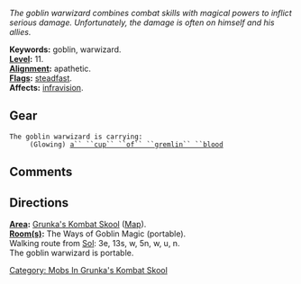 *The goblin warwizard combines combat skills with magical powers to
inflict serious damage. Unfortunately, the damage is often on himself
and his allies.*

**Keywords:** goblin, warwizard.  
**[Level](Level "wikilink"):** 11.  
**[Alignment](Alignment "wikilink"):** apathetic.  
**[Flags](:Category:_Mob_Types "wikilink"):**
[steadfast](Sentinel_Mobs "wikilink").  
**Affects:** [infravision](Infravision "wikilink").  

## Gear

`The goblin warwizard is carrying:`  
`     (Glowing) `[`a`` ``cup`` ``of`` ``gremlin`` ``blood`](Cup_Of_Gremlin_Blood "wikilink")

## Comments

## Directions

**[Area](:Category:_Areas "wikilink"):** [Grunka's Kombat
Skool](:Category:_Grunka's_Kombat_Skool "wikilink")
([Map](Grunka's_Kombat_Skool_Map "wikilink")).  
**[Room(s)](:Category:_Rooms "wikilink"):** The Ways of Goblin Magic
(portable).  
Walking route from [Sol](Sol "wikilink"): 3e, 13s, w, 5n, w, u, n.  
The goblin warwizard is portable.  

[Category: Mobs In Grunka's Kombat
Skool](Category:_Mobs_In_Grunka's_Kombat_Skool "wikilink")
